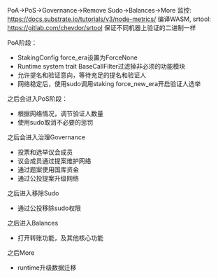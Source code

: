 PoA->PoS->Governance->Remove Sudo->Balances->More
监控: https://docs.substrate.io/tutorials/v3/node-metrics/
编译WASM, srtool: https://gitlab.com/chevdor/srtool 保证不同机器上验证的二进制一样

PoA阶段：
* StakingConfig force_era设置为ForceNone
* Runtime system trait BaseCallFilter过滤掉非必须的功能模块
* 允许提名和验证意向，等待充足的提名和验证人
* 网络稳定后，使用sudo调用staking force_new_era开启验证人选举

之后会进入PoS阶段：
* 根据网络情况，调节验证人数量
* 使用sudo取消不必要的惩罚

之后会进入治理Governance
* 投票和选举议会成员
* 议会成员通过提案维护网络
* 通过题案使用国库资金
* 通过公投提案升级网络

之后进入移除Sudo
* 通过公投移除sudo权限

之后进入Balances
* 打开转账功能，及其他核心功能

之后More
* runtime升级数据迁移

